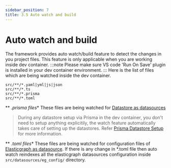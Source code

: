 ```yaml
---
sidebar_position: 7
title: 3.5 Auto watch and build
---
```


# Auto watch and build
The framework provides auto watch/build feature to detect the changes in you project files. This feature is only applicable when you are working inside dev container.
:::note
Please make sure VS code 'Run On Save' plugin is installed in your dev container environment.
:::
Here is the list of files which are being watched inside the dev container.

```
src/**/*.yaml|yml|js|json
src/**/*.ts
src/**/*.prisma
src/**/*.toml
```

** *.prisma files**
These files are being watched for [Datastore as datasources](../datasources/datastore.md)

> During any datastore setup via Prisma in the dev container, you don't need to setup anything explicitily, the watch feature automatically takes care of setting up the datastores. Refer [Prisma Datastore Setup](../datasources/datastore.md/#733-prisma-datastore-setup) for more information.

** *.toml files**
These files are being watched for configuration files of [Elasticgraph as datasource](../datasources/elasticgraph/elasticgraph.md/#753-configuration-files-of-elasticgraph). If there is any change in *.toml file then auto watch reindexes all the elasticgraph datasources configuration inside `src/datasources/eg_config/` directory.
